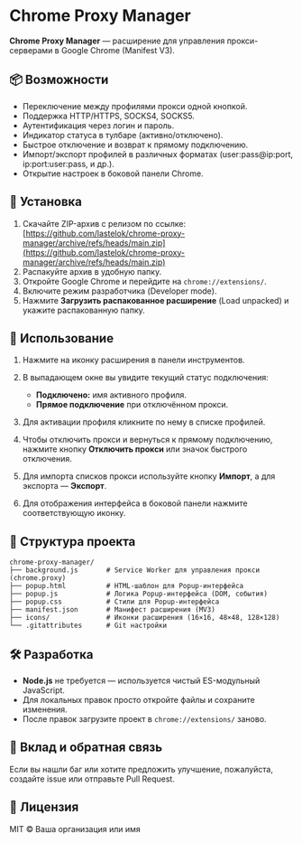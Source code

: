 # Chrome Proxy Manager

**Chrome Proxy Manager** — расширение для управления прокси-серверами в Google Chrome (Manifest V3).

## 📦 Возможности

-   Переключение между профилями прокси одной кнопкой.
-   Поддержка HTTP/HTTPS, SOCKS4, SOCKS5.
-   Аутентификация через логин и пароль.
-   Индикатор статуса в тулбаре (активно/отключено).
-   Быстрое отключение и возврат к прямому подключению.
-   Импорт/экспорт профилей в различных форматах (user\:pass\@ip\:port, ip\:port\:user\:pass, и др.).
-   Открытие настроек в боковой панели Chrome.

## 🚀 Установка

1. Скачайте ZIP-архив с релизом по ссылке: [https://github.com/lastelok/chrome-proxy-manager/archive/refs/heads/main.zip](https://github.com/lastelok/chrome-proxy-manager/archive/refs/heads/main.zip)
2. Распакуйте архив в удобную папку.
3. Откройте Google Chrome и перейдите на `chrome://extensions/`.
4. Включите режим разработчика (Developer mode).
5. Нажмите **Загрузить распакованное расширение** (Load unpacked) и укажите распакованную папку.

## 🎯 Использование

1. Нажмите на иконку расширения в панели инструментов.
2. В выпадающем окне вы увидите текущий статус подключения:

    - **Подключено:** имя активного профиля.
    - **Прямое подключение** при отключённом прокси.

3. Для активации профиля кликните по нему в списке профилей.
4. Чтобы отключить прокси и вернуться к прямому подключению, нажмите кнопку **Отключить прокси** или значок быстрого отключения.
5. Для импорта списков прокси используйте кнопку **Импорт**, а для экспорта — **Экспорт**.
6. Для отображения интерфейса в боковой панели нажмите соответствующую иконку.

## 📁 Структура проекта

```
chrome-proxy-manager/
├── background.js       # Service Worker для управления прокси (chrome.proxy)
├── popup.html          # HTML-шаблон для Popup-интерфейса
├── popup.js            # Логика Popup-интерфейса (DOM, события)
├── popup.css           # Стили для Popup-интерфейса
├── manifest.json       # Манифест расширения (MV3)
├── icons/              # Иконки расширения (16×16, 48×48, 128×128)
└── .gitattributes      # Git настройки
```

## 🛠️ Разработка

-   **Node.js** не требуется — используется чистый ES-модульный JavaScript.
-   Для локальных правок просто откройте файлы и сохраните изменения.
-   После правок загрузите проект в `chrome://extensions/` заново.

## 🤝 Вклад и обратная связь

Если вы нашли баг или хотите предложить улучшение, пожалуйста, создайте issue или отправьте Pull Request.

## 📄 Лицензия

MIT © Ваша организация или имя
